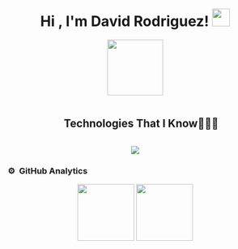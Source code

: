 <h1 align="center">Hi , I'm David Rodriguez! <img src="https://media.giphy.com/media/hvRJCLFzcasrR4ia7z/giphy.gif" width="35"></h1>
<p align="center">
  <a href="https://github.com/DenverCoder1/readme-typing-svg">
    <img height="110em" src="https://readme-typing-svg.herokuapp.com?font=Time+New+Roman&color=%23C8BE25&size=25&center=true&vCenter=true&width=600&height=100&lines=Software+Engineer+💻;Java+Enthusiast+☕">
  </a>
</p>


<div id="user-content-toc">
  <ul align="center">
    <summary><h2 style="display: inline-block">Technologies That I Know👨🏻‍💻</h2></summary>
  </ul>
</div>

<p align="center">
  <img src="https://skillicons.dev/icons?i=git,aws,docker,kubernetes,jenkins,go,java,spring,graphql,prometheus,grafana,elasticsearch,kafka&perline=14" />
</p>

 ### ⚙️ &nbsp;GitHub Analytics

<p align="center">
  <img height="112rem" src="https://github-readme-stats-eight-theta.vercel.app/api?username=devdevbadillo&show_icons=true&theme=ayu-mirage&include_all_commits=true&count_private=true"/>
  
  <img height="112rem" src="https://github-readme-stats-eight-theta.vercel.app/api/top-langs/?username=devdevbadillo&layout=compact&langs_count=8&theme=ayu-mirage"/>
</p>
